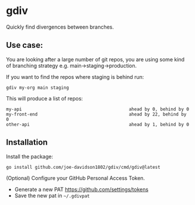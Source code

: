 # gdiv

Quickly find divergences between branches.

## Use case:

You are looking after a large number of git repos, you are using some kind of branching strategy e.g. main->staging->production.

If you want to find the repos where staging is behind run:

```
gdiv my-org main staging
```

This will produce a list of repos:

```
my-api                                         ahead by 0, behind by 0
my-front-end                                   ahead by 22, behind by 0
other-api                                      ahead by 1, behind by 0
```

## Installation 

Install the package:

```
go install github.com/joe-davidson1802/gdiv/cmd/gdiv@latest
```

(Optional) Configure your GitHub Personal Access Token.

- Generate a new PAT <https://github.com/settings/tokens>
- Save the new pat in `~/.gdivpat`
